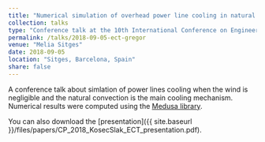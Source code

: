 ```yaml
---
title: "Numerical simulation of overhead power line cooling in natural convection regime"
collection: talks
type: "Conference talk at the 10th International Conference on Engineering Computational Technology"
permalink: /talks/2018-09-05-ect-gregor
venue: "Melia Sitges"
date: 2018-09-05
location: "Sitges, Barcelona, Spain"
share: false
---
```


A conference talk about simlation of power lines cooling when the wind is negligible 
and the natural convection is the main cooling mechanism. Numerical results
were computed using the [Medusa library](http://e6.ijs.si/medusa). 

You can also download the 
[presentation]({{ site.baseurl }}/files/papers/CP_2018_KosecSlak_ECT_presentation.pdf).
